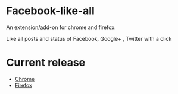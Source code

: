 Facebook-like-all
=================
An extension/add-on for chrome and firefox.

Like all posts and status of Facebook, Google+ , Twitter with a click

Current release
=================
* [Chrome](http://goo.gl/nQIwRO)
* [Firefox](http://goo.gl/gtSD38)

